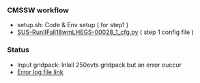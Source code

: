 ### CMSSW workflow 

 - setup.sh: Code & Env setup ( for step1 ) 
 - [SUS-RunIIFall18wmLHEGS-00028_1_cfg.py](https://github.com/ico1036/WVA_study/blob/master/Sample_Generation/GenSim/SUS-RunIIFall18wmLHEGS-00028_1_cfg.py) ( step 1 config file )
 
### Status  

 - Input gridpack: lnlall 250evts gridpack but an error ouccur  
 - [Error log file link](https://github.com/ico1036/WVA_study/blob/master/Sample_Generation/GenSim/lnlall_output/step1.log)
 
 
